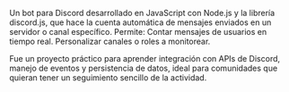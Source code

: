 Un bot para Discord desarrollado en JavaScript con Node.js y la librería discord.js, que hace la cuenta automática de mensajes enviados en un servidor o canal específico. Permite:
Contar mensajes de usuarios en tiempo real.
Personalizar canales o roles a monitorear.

Fue un proyecto práctico para aprender integración con APIs de Discord, manejo de eventos y persistencia de datos, ideal para comunidades que quieran tener un seguimiento sencillo de la actividad.
